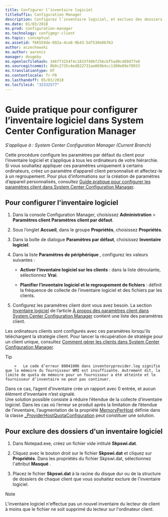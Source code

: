 ```yaml
---
title: Configurer l’inventaire logiciel
titleSuffix: Configuration Manager
description: Configurez l’inventaire logiciel, et excluez des dossiers de l’inventaire logiciel dans Configuration Manager.
ms.date: 01/03/2018
ms.prod: configuration-manager
ms.technology: configmgr-client
ms.topic: conceptual
ms.assetid: f86559de-092a-4ce8-9b43-5d7530e0b763
author: aczechowski
ms.author: aaroncz
manager: dougeby
ms.openlocfilehash: 346ff3254f4c1833f49bf256cbf5ad0c489d77e0
ms.sourcegitcommit: 0b0c2735c4ed822731ae069b4cc1380e89e78933
ms.translationtype: HT
ms.contentlocale: fr-FR
ms.lasthandoff: 05/03/2018
ms.locfileid: "32332577"
---
```

# <a name="how-to-configure-software-inventory-in-system-center-configuration-manager"></a>Guide pratique pour configurer l’inventaire logiciel dans System Center Configuration Manager

*S’applique à : System Center Configuration Manager (Current Branch)*

Cette procédure configure les paramètres par défaut du client pour l’inventaire logiciel et s’applique à tous les ordinateurs de votre hiérarchie. Si vous souhaitez appliquer ces paramètres uniquement à certains ordinateurs, créez un paramètre d’appareil client personnalisé et affectez-le à un regroupement. Pour plus d’informations sur la création de paramètres d’appareil personnalisés, consultez [Guide pratique pour configurer les paramètres client dans System Center Configuration Manager](../../../../core/clients/deploy/configure-client-settings.md).   

## <a name="to-configure-software-inventory"></a>Pour configurer l'inventaire logiciel  

1.  Dans la console Configuration Manager, choisissez **Administration** > **Paramètres client**  **Paramètres client par défaut**.  

4.  Sous l’onglet **Accueil**, dans le groupe **Propriétés**, choisissez **Propriétés**.  

5.  Dans la boîte de dialogue **Paramètres par défaut**, choisissez **Inventaire logiciel**.  

6.  Dans la liste **Paramètres de périphérique** , configurez les valeurs suivantes :  

    -   **Activer l’inventaire logiciel sur les clients** : dans la liste déroulante, sélectionnez **Vrai**.  

    -   **Planifier l’inventaire logiciel et le regroupement de fichiers** : définit la fréquence de collecte de l’inventaire logiciel et des fichiers par les clients.   

7.  Configurez les paramètres client dont vous avez besoin. La section [Inventaire logiciel](../../../../core/clients/deploy/about-client-settings.md#software-inventory) de l’article [À propos des paramètres client dans System Center Configuration Manager](../../../../core/clients/deploy/about-client-settings.md) contient une liste des paramètres client.  

 Les ordinateurs clients sont configurés avec ces paramètres lorsqu'ils téléchargent la stratégie client. Pour lancer la récupération de stratégie pour un client unique, consultez [Comment gérer les clients dans System Center Configuration Manager](../../../../core/clients/manage/manage-clients.md).  

 > [!TIP]  
        >   Le code d’erreur 80041006 dans inventoryprovider.log signifie que la mémoire du fournisseur WMI est insuffisante. Autrement dit, la limite de quota de mémoire pour un fournisseur a été atteinte et le fournisseur d’inventaire ne peut pas continuer.
Dans ce cas, l’agent d’inventaire crée un rapport avec 0 entrée, et aucun élément d’inventaire n’est signalé. <br/>
Une solution possible consiste à réduire l’étendue de la collecte d’inventaire logiciel. Dans les cas où l’erreur se produit après la limitation de l’étendue de l’inventaire, l’augmentation de la propriété [MemoryPerHost](https://blogs.technet.microsoft.com/askperf/2008/09/16/memory-and-handle-quotas-in-the-wmi-provider-service/) définie dans la classe [_ProviderHostQuotaConfiguration](https://msdn.microsoft.com/library/aa394671) peut constituer une solution.

<!--SMS.480648 include WMI Out of memory tip -->


## <a name="to-exclude-folders-from-software-inventory"></a>Pour exclure des dossiers d'un inventaire logiciel  

1.  Dans Notepad.exe, créez un fichier vide intitulé **Skpswi.dat**.  

2.  Cliquez avec le bouton droit sur le fichier **Skpswi.dat** et cliquez sur **Propriétés**. Dans les propriétés du fichier Skpswi.dat, sélectionnez l'attribut **Masqué** .  

3.  Placez le fichier **Skpswi.dat** à la racine du disque dur ou de la structure de dossiers de chaque client que vous souhaitez exclure de l'inventaire logiciel.  

> [!NOTE]  
>  L'inventaire logiciel n'effectue pas un nouvel inventaire du lecteur de client à moins que le fichier ne soit supprimé du lecteur sur l'ordinateur client.
